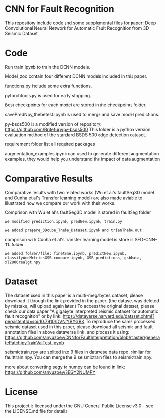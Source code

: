 # CNN for Fault Recognition
This repository include code and some supplemental files for paper: Deep Convolutional Neural Network for Automatic Fault Recognition from 3D Seismic Dataset

# Code 
Run train.ipynb to train the DCNN models. 

Model_zoo contain four different DCNN models included in this paper.

functions.py include some extra functions.

pytorchtools.py is used for early stopping.

Best checkpoints for each model are stored in the checkpoints folder.

savePredNpy_thebetest.ipynb is used to merge and save model predictions.

py-bsds500 is a modified version of repository: https://github.com/Britefury/py-bsds500
This folder is a python version evaluation method of the standard BSDS 500 edge detection dataset. 

requirement folder list all required packages

augmentation_examples.ipynb can used to generate different augmentation examples, they would help you understand the impact of data augmentation 

# Comparative Results
Comparative results with two related works (Wu et al's faultSeg3D model and Cunha et al's Transfer learning model) are also made aviable to illustrated how we compare our work with their works. 

Comprison with Wu et al's faultSeg3D model is stored in faultSeg folder
    
    we modified prediction.ipynb, predNew.ipynb, train.py
    
    we added prepare_3Dcube_Thebe_Dataset.ipynb and trianThebe.out 

comprison with Cunha et al's transfer learning model is store in SFD-CNN-TL folder
    
    we added folder/file: finetune.ipynb, predictNew.ipynb, classifyAndMetricsGSB-compare.ipynb, GSB_predictions, gsbData, xl2800realgt.npy

# Dataset
The dataset used in this paper is a multi-megabytes dataset, please download it through the link provided in the paper. (the dataset was deleted by mistake, will upload again later.) To access the original dataset, please check our data paper "A gigabyte interpreted seismic dataset for automatic fault recognition" or by link: https://dataverse.harvard.edu/dataset.xhtml?persistentId=doi:10.7910/DVN/YBYGBK
To reproduce the same processed seismic dataset used in this paper, please download all seismic and fault annotation files in above dataverse link. and process it using: https://github.com/anyuzoey/CNNforFaultInterpretation/blob/master/generatePatchipyTrainValTest.ipynb

seismictrain.npy are splited into 9 files in datavese data repo. similar for faulttrain.npy.
You can merge the 9 seismictrain files to seismictrain.npy. 


more about converting segy to numpy can be found in link: https://github.com/anyuzoey/SEGY2NUMPY 


# License
This project is licensed under the GNU General Public License v3.0 - see the LICENSE.md file for details



